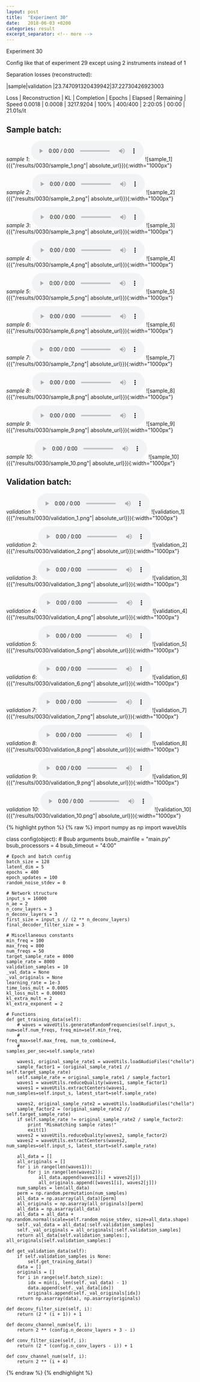 ```yaml
---
layout: post
title:  "Experiment 30"
date:   2018-06-03 +0200
categories: result
excerpt_separator: <!-- more -->
---
```

Experiment 30

Config like that of experiment 29 except using 2 instruments instead of 1

Separation losses (reconstructed):

|sample|validation
|23.747091320439942|37.22730426923003

Loss | Reconstruction | KL | Completion | Epochs | Elapsed | Remaining | Speed
0.0018 | 0.0008 | 3217.9204 | 100% | 400/400 | 2:20:05 | 00:00 | 21.01s/it<!-- more -->

## **Sample batch**:
_sample 1_:
<audio src="/ResultsOverview/results/0030/sample_1.wav" controls preload></audio>
![sample_1]({{"/results/0030/sample_1.png"| absolute_url}}){:width="1000px"}

_sample 2_:
<audio src="/ResultsOverview/results/0030/sample_2.wav" controls preload></audio>
![sample_2]({{"/results/0030/sample_2.png"| absolute_url}}){:width="1000px"}

_sample 3_:
<audio src="/ResultsOverview/results/0030/sample_3.wav" controls preload></audio>
![sample_3]({{"/results/0030/sample_3.png"| absolute_url}}){:width="1000px"}

_sample 4_:
<audio src="/ResultsOverview/results/0030/sample_4.wav" controls preload></audio>
![sample_4]({{"/results/0030/sample_4.png"| absolute_url}}){:width="1000px"}

_sample 5_:
<audio src="/ResultsOverview/results/0030/sample_5.wav" controls preload></audio>
![sample_5]({{"/results/0030/sample_5.png"| absolute_url}}){:width="1000px"}

_sample 6_:
<audio src="/ResultsOverview/results/0030/sample_6.wav" controls preload></audio>
![sample_6]({{"/results/0030/sample_6.png"| absolute_url}}){:width="1000px"}

_sample 7_:
<audio src="/ResultsOverview/results/0030/sample_7.wav" controls preload></audio>
![sample_7]({{"/results/0030/sample_7.png"| absolute_url}}){:width="1000px"}

_sample 8_:
<audio src="/ResultsOverview/results/0030/sample_8.wav" controls preload></audio>
![sample_8]({{"/results/0030/sample_8.png"| absolute_url}}){:width="1000px"}

_sample 9_:
<audio src="/ResultsOverview/results/0030/sample_9.wav" controls preload></audio>
![sample_9]({{"/results/0030/sample_9.png"| absolute_url}}){:width="1000px"}

_sample 10_:
<audio src="/ResultsOverview/results/0030/sample_10.wav" controls preload></audio>
![sample_10]({{"/results/0030/sample_10.png"| absolute_url}}){:width="1000px"}

## **Validation batch**:
_validation 1_:
<audio src="/ResultsOverview/results/0030/validation_1.wav" controls preload></audio>
![validation_1]({{"/results/0030/validation_1.png"| absolute_url}}){:width="1000px"}

_validation 2_:
<audio src="/ResultsOverview/results/0030/validation_2.wav" controls preload></audio>
![validation_2]({{"/results/0030/validation_2.png"| absolute_url}}){:width="1000px"}

_validation 3_:
<audio src="/ResultsOverview/results/0030/validation_3.wav" controls preload></audio>
![validation_3]({{"/results/0030/validation_3.png"| absolute_url}}){:width="1000px"}

_validation 4_:
<audio src="/ResultsOverview/results/0030/validation_4.wav" controls preload></audio>
![validation_4]({{"/results/0030/validation_4.png"| absolute_url}}){:width="1000px"}

_validation 5_:
<audio src="/ResultsOverview/results/0030/validation_5.wav" controls preload></audio>
![validation_5]({{"/results/0030/validation_5.png"| absolute_url}}){:width="1000px"}

_validation 6_:
<audio src="/ResultsOverview/results/0030/validation_6.wav" controls preload></audio>
![validation_6]({{"/results/0030/validation_6.png"| absolute_url}}){:width="1000px"}

_validation 7_:
<audio src="/ResultsOverview/results/0030/validation_7.wav" controls preload></audio>
![validation_7]({{"/results/0030/validation_7.png"| absolute_url}}){:width="1000px"}

_validation 8_:
<audio src="/ResultsOverview/results/0030/validation_8.wav" controls preload></audio>
![validation_8]({{"/results/0030/validation_8.png"| absolute_url}}){:width="1000px"}

_validation 9_:
<audio src="/ResultsOverview/results/0030/validation_9.wav" controls preload></audio>
![validation_9]({{"/results/0030/validation_9.png"| absolute_url}}){:width="1000px"}

_validation 10_:
<audio src="/ResultsOverview/results/0030/validation_10.wav" controls preload></audio>
![validation_10]({{"/results/0030/validation_10.png"| absolute_url}}){:width="1000px"}


{% highlight python %}
{% raw %}
import numpy as np
import waveUtils


class config(object):
	# Bsub arguments
	bsub_mainfile = "main.py"
	bsub_processors = 4
	bsub_timeout = "4:00"

	# Epoch and batch config
	batch_size = 128
	latent_dim = 5
	epochs = 400
	epoch_updates = 100
	random_noise_stdev = 0

	# Network structure
	input_s = 16000
	n_ae = 2
	n_conv_layers = 3
	n_deconv_layers = 3
	first_size = input_s // (2 ** n_deconv_layers)
	final_decoder_filter_size = 3

	# Miscellaneous constants
	min_freq = 100
	max_freq = 800
	num_freqs = 50
	target_sample_rate = 8000
	sample_rate = 8000
	validation_samples = 10
	_val_data = None
	_val_originals = None
	learning_rate = 1e-3
	time_loss_mult = 0.0005
	kl_loss_mult = 0.00003
	kl_extra_mult = 2
	kl_extra_exponent = 2

	# Functions
	def get_training_data(self):
		# waves = waveUtils.generateRandomFrequencies(self.input_s, num=self.num_freqs, freq_min=self.min_freq,
		#                                            freq_max=self.max_freq, num_to_combine=4,
		#                                            samples_per_sec=self.sample_rate)

		waves1, original_sample_rate1 = waveUtils.loadAudioFiles("chello")
		sample_factor1 = (original_sample_rate1 // self.target_sample_rate)
		self.sample_rate = original_sample_rate1 / sample_factor1
		waves1 = waveUtils.reduceQuality(waves1, sample_factor1)
		waves1 = waveUtils.extractCenters(waves1, num_samples=self.input_s, latest_start=self.sample_rate)

		waves2, original_sample_rate2 = waveUtils.loadAudioFiles("chello")
		sample_factor2 = (original_sample_rate2 // self.target_sample_rate)
		if self.sample_rate != original_sample_rate2 / sample_factor2:
			print "Mismatching sample rates!"
			exit(1)
		waves2 = waveUtils.reduceQuality(waves2, sample_factor2)
		waves2 = waveUtils.extractCenters(waves2, num_samples=self.input_s, latest_start=self.sample_rate)

		all_data = []
		all_originals = []
		for i in range(len(waves1)):
			for j in range(len(waves2)):
				all_data.append(waves1[i] + waves2[j])
				all_originals.append([waves1[i], waves2[j]])
		num_samples = len(all_data)
		perm = np.random.permutation(num_samples)
		all_data = np.asarray(all_data)[perm]
		all_originals = np.asarray(all_originals)[perm]
		all_data = np.asarray(all_data)
		all_data = all_data + np.random.normal(scale=self.random_noise_stdev, size=all_data.shape)
		self._val_data = all_data[:self.validation_samples]
		self._val_originals = all_originals[:self.validation_samples]
		return all_data[self.validation_samples:], all_originals[self.validation_samples:]

	def get_validation_data(self):
		if self.validation_samples is None:
			self.get_training_data()
		data = []
		originals = []
		for i in range(self.batch_size):
			idx = min(i, len(self._val_data) - 1)
			data.append(self._val_data[idx])
			originals.append(self._val_originals[idx])
		return np.asarray(data), np.asarray(originals)

	def deconv_filter_size(self, i):
		return (2 * (i + 1)) + 1

	def deconv_channel_num(self, i):
		return 2 ** (config.n_deconv_layers + 3 - i)

	def conv_filter_size(self, i):
		return (2 * (config.n_conv_layers - i)) + 1

	def conv_channel_num(self, i):
		return 2 ** (i + 4)

{% endraw %}
{% endhighlight %}
